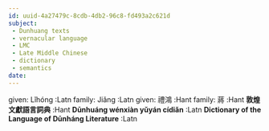 ```yaml
---
id: uuid-4a27479c-8cdb-4db2-96c8-fd493a2c621d
subject: 
 - Dunhuang texts
 - vernacular language
 - LMC
 - Late Middle Chinese
 - dictionary
 - semantics
date: 
---
```


given: Lǐhóng :Latn
family: Jiǎng :Latn
given: 禮鴻 :Hant
family: 蔣 :Hant
**敦煌文獻語言詞典** :Hant
**Dūnhuáng wénxiàn yǔyán cídiǎn** :Latn
**Dictionary of the Language of Dūnháng Literature** :Latn